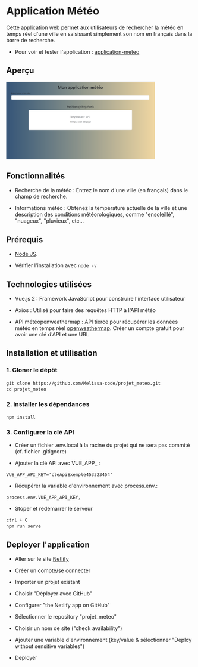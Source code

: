 # Application Météo

Cette application web permet aux utilisateurs de rechercher la météo en temps réel d'une ville en saisissant simplement son nom en français dans la barre de recherche.

- Pour voir et tester l'application : [application-meteo](https://applicationmeteo.netlify.app/)



## Aperçu

<img src="src/assets/images/screenshot.png" alt="Aperçu de l'application" width="400" />



## Fonctionnalités

- Recherche de la météo : Entrez le nom d'une ville (en français) dans le champ de recherche.

- Informations météo : Obtenez la température actuelle de la ville et une description des conditions météorologiques, comme "ensoleillé", "nuageux", "pluvieux", etc...



## Prérequis 

- [Node JS](https://nodejs.org). 

- Vérifier l'installation avec `node -v`



## Technologies utilisées

- Vue.js 2 : Framework JavaScript pour construire l'interface utilisateur

- Axios : Utilisé pour faire des requêtes HTTP à l'API météo

- API météopenweathermap : API tierce pour récupérer les données météo en temps réel [openweathermap](https://openweathermap.org). Créer un compte gratuit pour avoir une clé d'API et une URL 



## Installation et utilisation

### 1. Cloner le dépôt 
```
git clone https://github.com/Melissa-code/projet_meteo.git
cd projet_meteo 
```

### 2. installer les dépendances
```
npm install
```

### 3. Configurer la clé API

- Créer un fichier .env.local à la racine du projet qui ne sera pas commité (cf. fichier .gitignore)

- Ajouter la clé API avec VUE_APP_ : 
```
VUE_APP_API_KEY='cleApiExemple453323454'
```

- Récupérer la variable d'environnement avec process.env.:
```
process.env.VUE_APP_API_KEY,
```

- Stoper et redémarrer le serveur 
```
ctrl + C 
npm run serve
```



## Deployer l'application 

- Aller sur le site [Netlify](https://app.netlify.com)

- Créer un compte/se connecter

- Importer un projet existant

- Choisir "Déployer avec GitHub" 

- Configurer "the Netlify app on GitHub"

- Sélectionner le repository "projet_meteo"

- Choisir un nom de site ("check availability")

- Ajouter une variable d'environnement (key/value & sélectionner "Deploy without sensitive variables")

- Deployer 
